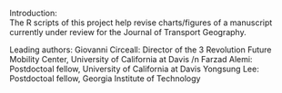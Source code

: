 Introduction:  
The R scripts of this project help revise charts/figures of a manuscript currently under review for the Journal of Transport Geography. 

Leading authors: 
Giovanni Circeall: Director of the 3 Revolution Future Mobility Center, University of California at Davis /n
Farzad Alemi: Postdoctoal fellow, University of California at Davis 
Yongsung Lee: Postdoctoal fellow, Georgia Institute of Technology 
